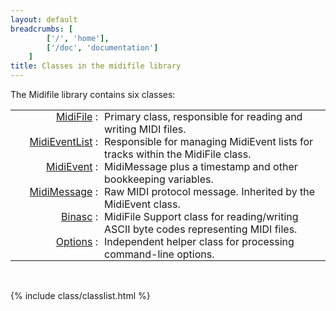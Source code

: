 ```yaml
---
layout: default
breadcrumbs: [
		['/', 'home'],
		['/doc', 'documentation']
	]
title: Classes in the midifile library
---
```


The Midifile library contains six classes:


<style>

table.classlist, 
table.classlist tr,
table.classlist td {
   padding: 0;
   border: 0;
}

table.classlist tr td:nth-child(1) {
   text-align: right;
   font-weight: 400;
   width: 140px;
}

table.classlist tr td:nth-child(1)::after {
   content: ":";
}

table.classlist tr td:nth-child(2) {
   text-align: left;
   padding-left: 10px;
}

</style>

<table class="classlist" cellpadding="0" cellspacing="0">

<tr valign=top>
   <td> <a href="MidiFile">MidiFile</a> </td> <td> 
	Primary class, responsible for reading and writing MIDI files.
   </td>
</tr>

<tr valign=top>
   <td> <a href="MidiEventList">MidiEventList</a> </td> <td> 
	Responsible for managing MidiEvent lists for tracks within the MidiFile class.
   </td>
</tr>

<tr valign=top>
   <td> <a href="MidiEvent">MidiEvent</a> </td> <td> 
	MidiMessage plus a timestamp and other bookkeeping 
	variables.
   </td>
</tr>

<tr valign=top>
   <td> <a href="MidiMessage">MidiMessage</a> </td> <td> 
	Raw MIDI protocol message.  Inherited by the MidiEvent class.
   </td>
</tr>

<tr valign=top>
   <td> <a href="Binasc">Binasc</a> </td> <td> 
	MidiFile Support class for reading/writing
	ASCII byte codes representing MIDI files.
   </td>
</tr>

<tr valign=top>
   <td> <a href="Options">Options</a> </td> <td> 
	Independent helper class for processing command-line options.
   </td>
</tr>

</table>

&nbsp;


{% include class/classlist.html %}



